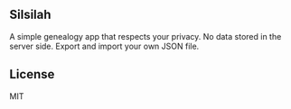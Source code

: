 ## Silsilah

A simple genealogy app that respects your privacy. No data stored in the server side. Export and import your own JSON file.

## License

MIT
